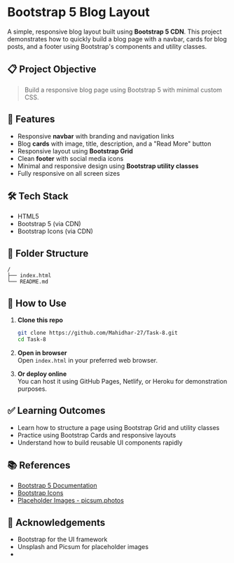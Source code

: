 # Bootstrap 5 Blog Layout

A simple, responsive blog layout built using **Bootstrap 5 CDN**. This project demonstrates how to quickly build a blog page with a navbar, cards for blog posts, and a footer using Bootstrap's components and utility classes.

## 📋 Project Objective
> Build a responsive blog page using Bootstrap 5 with minimal custom CSS.

## 🚀 Features
- Responsive **navbar** with branding and navigation links  
- Blog **cards** with image, title, description, and a "Read More" button  
- Responsive layout using **Bootstrap Grid**  
- Clean **footer** with social media icons  
- Minimal and responsive design using **Bootstrap utility classes**  
- Fully responsive on all screen sizes

## 🛠️ Tech Stack
- HTML5  
- Bootstrap 5 (via CDN)  
- Bootstrap Icons (via CDN)

## 📁 Folder Structure
```
/
├── index.html
└── README.md
```

## 🔧 How to Use
1. **Clone this repo**  
   ```bash
   git clone https://github.com/Mahidhar-27/Task-8.git
   cd Task-8
   ```

2. **Open in browser**  
   Open `index.html` in your preferred web browser.

3. **Or deploy online**  
   You can host it using GitHub Pages, Netlify, or Heroku for demonstration purposes.

## ✅ Learning Outcomes
- Learn how to structure a page using Bootstrap Grid and utility classes  
- Practice using Bootstrap Cards and responsive layouts  
- Understand how to build reusable UI components rapidly

## 📚 References
- [Bootstrap 5 Documentation](https://getbootstrap.com/docs/5.3/getting-started/introduction/)  
- [Bootstrap Icons](https://icons.getbootstrap.com/)  
- [Placeholder Images - picsum.photos](https://picsum.photos/)

## 🙌 Acknowledgements
- Bootstrap for the UI framework  
- Unsplash and Picsum for placeholder images
- 
